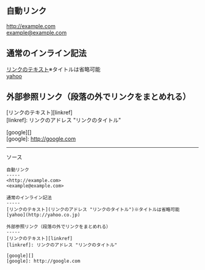 自動リンク
-----
<http://example.com>  
<example@example.com>

通常のインライン記法
-----
[リンクのテキスト](リンクのアドレス "リンクのタイトル")※タイトルは省略可能  
[yahoo](http://yahoo.co.jp)

外部参照リンク（段落の外でリンクをまとめれる）
-----
[リンクのテキスト][linkref]  
[linkref]: リンクのアドレス "リンクのタイトル"

[google][]  
[google]: http://google.com

*****

ソース

    自動リンク
    -----
    <http://example.com>  
    <example@example.com>
    
    通常のインライン記法
    -----
    [リンクのテキスト](リンクのアドレス "リンクのタイトル")※タイトルは省略可能  
    [yahoo](http://yahoo.co.jp)
    
    外部参照リンク（段落の外でリンクをまとめれる）
    -----
    [リンクのテキスト][linkref]  
    [linkref]: リンクのアドレス "リンクのタイトル"
    
    [google][]  
    [google]: http://google.com
